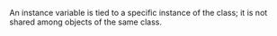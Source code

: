 An instance variable is tied to a specific instance of the class; it is not shared among objects of the same class.
